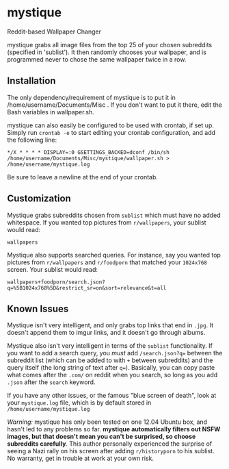 mystique
========

Reddit-based Wallpaper Changer

mystique grabs all image files from the top 25 of your chosen subreddits (specified in 'sublist'). It then randomly chooses your wallpaper, and is programmed never to chose the same wallpaper twice in a row.

Installation
-----------

The only dependency/requirement of mystique is to put it in /home/username/Documents/Misc . If you don't want to put it there, edit the Bash variables in wallpaper.sh.

mystique can also easily be configured to be used with crontab, if set up. Simply run `crontab -e` to start editing your crontab configuration, and add the following line:

    */X * * * * DISPLAY=:0 GSETTINGS_BACKED=dconf /bin/sh /home/username/Documents/Misc/mystique/wallpaper.sh > /home/username/mystique.log

Be sure to leave a newline at the end of your crontab.

Customization
-------------

Mystique grabs subreddits chosen from `sublist` which must have no added whitespace. If you wanted top pictures from `r/wallpapers`, your sublist would read:

    wallpapers

Mystique also supports searched queries. For instance, say you wanted top pictures from `r/wallpapers` and `r/foodporn` that matched your `1024x768` screen. Your sublist would read:

    wallpapers+foodporn/search.json?q=%5B1024x768%5D&restrict_sr=on&sort=relevance&t=all

Known Issues
-------------

Mystique isn't very intelligent, and only grabs top links that end in `.jpg`. It doesn't append them to imgur links, and it doesn't go through albums. 

Mystique also isn't very intelligent in terms of the `sublist` functionality. If you want to add a search query, you *must* add `/search.json?q=` between the subreddit list (which can be added to with `+` between subreddits) and the query itself (the long string of text after `q=`). Basically, you can copy paste what comes after the `.com/` on reddit when you search, so long as you add `.json` after the `search` keyword.

If you have any other issues, or the famous "blue screen of death", look at your `mystique.log` file, which is by default stored in `/home/username/mystique.log`

*Warning:* mystique has only been tested on one 12.04 Ubuntu box, and hasn't led to any problems so far. **mystique automatically filters out NSFW images, but that doesn't mean you can't be surprised, so choose subreddits carefully**. This author personally experienced the surprise of seeing a Nazi rally on his screen after adding `r/historyporn` to his sublist. No warranty, get in trouble at work at your own risk. 

